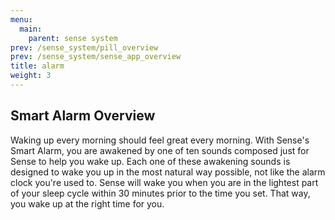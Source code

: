 ```yaml
---
menu:
  main:
    parent: sense system
prev: /sense_system/pill_overview
prev: /sense_system/sense_app_overview
title: alarm
weight: 3
---
```


## Smart Alarm Overview

Waking up every morning should feel great every morning. With Sense's Smart Alarm, you are awakened by one of ten sounds composed just for Sense to help you wake up. Each one of these awakening sounds is designed to wake you up in the most natural way possible, not like the alarm clock you're used to. Sense will wake you when you are in the lightest part of your sleep cycle within 30 minutes prior to the time you set. That way, you wake up at the right time for you. 
